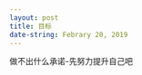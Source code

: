 ```yaml
---
layout: post
title: 目标
date-string: Febrary 20, 2019
---
```

做不出什么承诺-先努力提升自己吧
<center>
<img src="/_posts/220.png>
</center>
